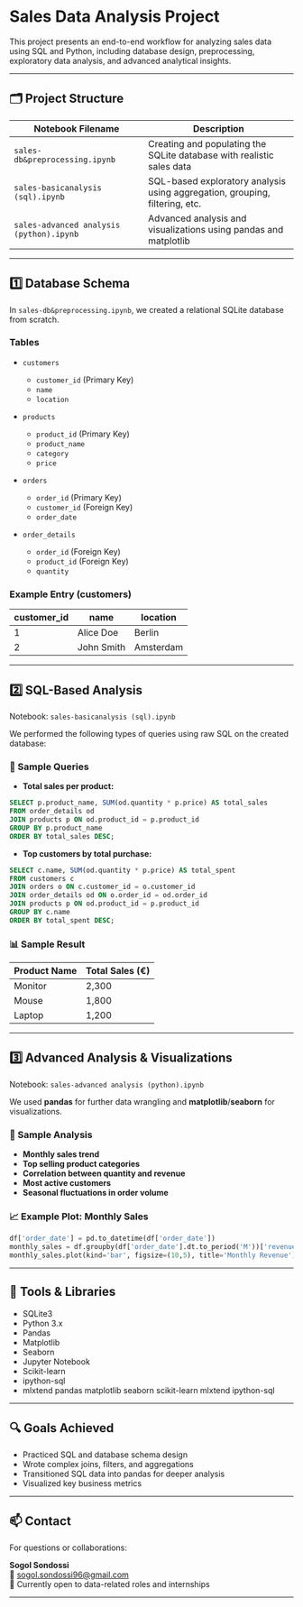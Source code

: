 # Sales Data Analysis Project

This project presents an end-to-end workflow for analyzing sales data using SQL and Python, including database design, preprocessing, exploratory data analysis, and advanced analytical insights.

---

## 🗂 Project Structure

| Notebook Filename | Description |
|-------------------|-------------|
| `sales-db&preprocessing.ipynb` | Creating and populating the SQLite database with realistic sales data |
| `sales-basicanalysis (sql).ipynb` | SQL-based exploratory analysis using aggregation, grouping, filtering, etc. |
| `sales-advanced analysis (python).ipynb` | Advanced analysis and visualizations using pandas and matplotlib |

---

## 1️⃣ Database Schema

In `sales-db&preprocessing.ipynb`, we created a relational SQLite database from scratch.

### Tables

- `customers`  
  - `customer_id` (Primary Key)  
  - `name`  
  - `location`

- `products`  
  - `product_id` (Primary Key)  
  - `product_name`  
  - `category`  
  - `price`

- `orders`  
  - `order_id` (Primary Key)  
  - `customer_id` (Foreign Key)  
  - `order_date`

- `order_details`  
  - `order_id` (Foreign Key)  
  - `product_id` (Foreign Key)  
  - `quantity`

### Example Entry (customers)

| customer_id | name       | location  |
|-------------|------------|-----------|
| 1           | Alice Doe  | Berlin    |
| 2           | John Smith | Amsterdam |

---

## 2️⃣ SQL-Based Analysis

Notebook: `sales-basicanalysis (sql).ipynb`

We performed the following types of queries using raw SQL on the created database:

### 🔹 Sample Queries

- **Total sales per product:**
```sql
SELECT p.product_name, SUM(od.quantity * p.price) AS total_sales
FROM order_details od
JOIN products p ON od.product_id = p.product_id
GROUP BY p.product_name
ORDER BY total_sales DESC;
```

- **Top customers by total purchase:**
```sql
SELECT c.name, SUM(od.quantity * p.price) AS total_spent
FROM customers c
JOIN orders o ON c.customer_id = o.customer_id
JOIN order_details od ON o.order_id = od.order_id
JOIN products p ON od.product_id = p.product_id
GROUP BY c.name
ORDER BY total_spent DESC;
```

### 📊 Sample Result

| Product Name | Total Sales (€) |
|--------------|-----------------|
| Monitor      | 2,300           |
| Mouse        | 1,800           |
| Laptop       | 1,200           |

---

## 3️⃣ Advanced Analysis & Visualizations

Notebook: `sales-advanced analysis (python).ipynb`

We used **pandas** for further data wrangling and **matplotlib**/**seaborn** for visualizations.

### 📌 Sample Analysis

- **Monthly sales trend**
- **Top selling product categories**
- **Correlation between quantity and revenue**
- **Most active customers**
- **Seasonal fluctuations in order volume**

### 📈 Example Plot: Monthly Sales

```python
df['order_date'] = pd.to_datetime(df['order_date'])
monthly_sales = df.groupby(df['order_date'].dt.to_period('M'))['revenue'].sum()
monthly_sales.plot(kind='bar', figsize=(10,5), title='Monthly Revenue')
```

---

## 🧩 Tools & Libraries

- SQLite3
- Python 3.x
- Pandas
- Matplotlib
- Seaborn
- Jupyter Notebook
- Scikit-learn
- ipython-sql
- mlxtend
pandas
matplotlib
seaborn
scikit-learn
mlxtend
ipython-sql

---

## 🔍 Goals Achieved

- Practiced SQL and database schema design
- Wrote complex joins, filters, and aggregations
- Transitioned SQL data into pandas for deeper analysis
- Visualized key business metrics

---

## 📫 Contact

For questions or collaborations:

**Sogol Sondossi**  
📧 sogol.sondossi96@gmail.com  
📍 Currently open to data-related roles and internships

---
